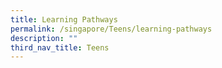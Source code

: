 ```yaml
---
title: Learning Pathways
permalink: /singapore/Teens/learning-pathways
description: ""
third_nav_title: Teens
---
```


